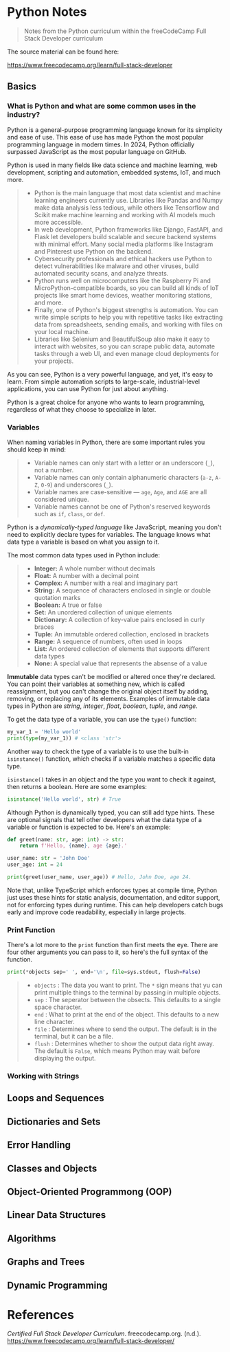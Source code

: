 # Python Notes

> Notes from the Python curriculum within the freeCodeCamp Full Stack Developer curriculum

The source material can be found here:

https://www.freecodecamp.org/learn/full-stack-developer

## Basics

### What is Python and what are some common uses in the industry?

Python is a general-purpose programming language known for its simplicity and ease of use. This ease of use has made Python the most popular programming language in modern times. In 2024, Python officially surpassed JavaScript as the most popular language on GitHub.

Python is used in many fields like data science and machine learning, web development, scripting and automation, embedded systems, IoT, and much more.

> - Python is the main language that most data scientist and machine learning engineers currently use. Libraries like Pandas and Numpy make data analysis less tedious, while others like Tensorflow and Scikit make machine learning and working with AI models much more accessible.
> - In web development, Python frameworks like Django, FastAPI, and Flask let developers build scalable and secure backend systems with minimal effort. Many social media platforms like Instagram and Pinterest use Python on the backend.
> - Cybersecurity professionals and ethical hackers use Python to detect vulnerabilities like malware and other viruses, build automated security scans, and analyze threats.
> - Python runs well on microcomputers like the Raspberry Pi and MicroPython-compatible boards, so you can build all kinds of IoT projects like smart home devices, weather monitoring stations, and more.
> - Finally, one of Python's biggest strengths is automation. You can write simple scripts to help you with repetitive tasks like extracting data from spreadsheets, sending emails, and working with files on your local machine.
> - Libraries like Selenium and BeautifulSoup also make it easy to interact with websites, so you can scrape public data, automate tasks through a web UI, and even manage cloud deployments for your projects.

As you can see, Python is a very powerful language, and yet, it's easy to learn. From simple automation scripts to large-scale, industrial-level applications, you can use Python for just about anything.

Python is a great choice for anyone who wants to learn programming, regardless of what they choose to specialize in later.

### Variables

When naming variables in Python, there are some important rules you should keep in mind:

> - Variable names can only start with a letter or an underscore (`_`), not a number.
> - Variable names can only contain alphanumeric characters (`a-z`, `A-Z`, `0-9`) and underscores (`_`).
> - Variable names are case-sensitive — `age`, `Age`, and `AGE` are all considered unique.
> - Variable names cannot be one of Python's reserved keywords such as `if`, `class`, or `def`.

Python is a *dynamically-typed language* like JavaScript, meaning you don't need to explicitly declare types for variables. The language knows what data type a variable is based on what you assign to it.

The most common data types used in Python include:

> - **Integer:** A whole number without decimals
> - **Float:** A number with a decimal point
> - **Complex:** A number with a real and imaginary part
> - **String:** A sequence of characters enclosed in single or double quotation marks
> - **Boolean:** A true or false
> - **Set:** An unordered collection of unique elements
> - **Dictionary:** A collection of key-value pairs enclosed in curly braces
> - **Tuple:** An immutable ordered collection, enclosed in brackets
> - **Range:** A sequence of numbers, often used in loops
> - **List:** An ordered collection of elements that supports different data types
> - **None:** A special value that represents the absense of a value

**Immutable** data types can't be modified or altered once they're declared. You can point their variables at something new, which is called reassignment, but you can't change the original object itself by adding, removing, or replacing any of its elements. Examples of immutable data types in Python are *string*, *integer*, *float*, *boolean*, *tuple*, and *range*.

To get the data type of a variable, you can use the `type()` function:

```python
my_var_1 = 'Hello world'
print(type(my_var_1)) # <class 'str'>
```

Another way to check the type of a variable is to use the built-in `isinstance()` function, which checks if a variable matches a specific data type.

`isinstance()` takes in an object and the type you want to check it against, then returns a boolean. Here are some examples:

```python
isinstance('Hello world', str) # True
```

Although Python is dynamically typed, you can still add type hints. These are optional signals that tell other developers what the data type of a variable or function is expected to be. Here's an example:

```python
def greet(name: str, age: int) -> str:
    return f'Hello, {name}, age {age}.'

user_name: str = 'John Doe'
user_age: int = 24

print(greet(user_name, user_age)) # Hello, John Doe, age 24.
```

Note that, unlike TypeScript which enforces types at compile time, Python just uses these hints for static analysis, documentation, and editor support, not for enforcing types during runtime. This can help developers catch bugs early and improve code readability, especially in large projects.

### Print Function

There's a lot more to the `print` function than first meets the eye. There are four other arguments you can pass to it, so here's the full syntax of the function.

```python
print(*objects sep=' ', end='\n', file=sys.stdout, flush=False)
```

> - `objects` : The data you want to print. The `*` sign means that yu can print multiple things to the terminal by passing in multiple objects.
> - `sep` : The seperator between the obsects. This defaults to a single space character.  
> - `end` : What to print at the end of the object. This defaults to a new line character.
> - `file` : Determines where to send the output. The default is in the terminal, but it can be a file.
> - `flush` : Determines whether to show the output data right away. The default is `False`, which means Python may wait before displaying the output.

### Working with Strings



## Loops and Sequences

## Dictionaries and Sets

## Error Handling

## Classes and Objects

## Object-Oriented Programmong (OOP)

## Linear Data Structures

## Algorithms

## Graphs and Trees

## Dynamic Programming

# References

*Certified Full Stack Developer Curriculum*. freecodecamp.org. (n.d.). https://www.freecodecamp.org/learn/full-stack-developer/ 